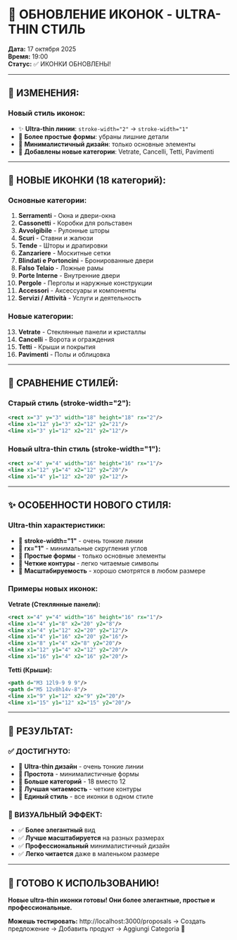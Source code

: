 # 🎨 ОБНОВЛЕНИЕ ИКОНОК - ULTRA-THIN СТИЛЬ

**Дата:** 17 октября 2025  
**Время:** 19:00  
**Статус:** ✅ ИКОНКИ ОБНОВЛЕНЫ!

---

## 🎯 ИЗМЕНЕНИЯ:

### **Новый стиль иконок:**

- ✨ **Ultra-thin линии**: `stroke-width="2"` → `stroke-width="1"`
- 🎨 **Более простые формы**: убраны лишние детали
- 📐 **Минималистичный дизайн**: только основные элементы
- 🔧 **Добавлены новые категории**: Vetrate, Cancelli, Tetti, Pavimenti

---

## 🎨 НОВЫЕ ИКОНКИ (18 категорий):

### **Основные категории:**

1. **Serramenti** - Окна и двери-окна
2. **Cassonetti** - Коробки для рольставен
3. **Avvolgibile** - Рулонные шторы
4. **Scuri** - Ставни и жалюзи
5. **Tende** - Шторы и драпировки
6. **Zanzariere** - Москитные сетки
7. **Blindati e Portoncini** - Бронированные двери
8. **Falso Telaio** - Ложные рамы
9. **Porte Interne** - Внутренние двери
10. **Pergole** - Перголы и наружные конструкции
11. **Accessori** - Аксессуары и компоненты
12. **Servizi / Attività** - Услуги и деятельность

### **Новые категории:**

13. **Vetrate** - Стеклянные панели и кристаллы
14. **Cancelli** - Ворота и ограждения
15. **Tetti** - Крыши и покрытия
16. **Pavimenti** - Полы и облицовка

---

## 🎨 СРАВНЕНИЕ СТИЛЕЙ:

### **Старый стиль (stroke-width="2"):**

```svg
<rect x="3" y="3" width="18" height="18" rx="2"/>
<line x1="12" y1="3" x2="12" y2="21"/>
<line x1="3" y1="12" x2="21" y2="12"/>
```

### **Новый ultra-thin стиль (stroke-width="1"):**

```svg
<rect x="4" y="4" width="16" height="16" rx="1"/>
<line x1="12" y1="4" x2="12" y2="20"/>
<line x1="4" y1="12" x2="20" y2="12"/>
```

---

## ✨ ОСОБЕННОСТИ НОВОГО СТИЛЯ:

### **Ultra-thin характеристики:**

- 🎯 **stroke-width="1"** - очень тонкие линии
- 📐 **rx="1"** - минимальные скругления углов
- 🎨 **Простые формы** - только основные элементы
- 🔧 **Четкие контуры** - легко читаемые символы
- 📱 **Масштабируемость** - хорошо смотрятся в любом размере

### **Примеры новых иконок:**

**Vetrate (Стеклянные панели):**

```svg
<rect x="4" y="4" width="16" height="16" rx="1"/>
<line x1="4" y1="8" x2="20" y2="8"/>
<line x1="4" y1="12" x2="20" y2="12"/>
<line x1="4" y1="16" x2="20" y2="16"/>
<line x1="8" y1="4" x2="8" y2="20"/>
<line x1="12" y1="4" x2="12" y2="20"/>
<line x1="16" y1="4" x2="16" y2="20"/>
```

**Tetti (Крыши):**

```svg
<path d="M3 12l9-9 9 9"/>
<path d="M5 12v8h14v-8"/>
<line x1="9" y1="12" x2="9" y2="20"/>
<line x1="15" y1="12" x2="15" y2="20"/>
```

---

## 🎉 РЕЗУЛЬТАТ:

### **✅ ДОСТИГНУТО:**

- 🎨 **Ultra-thin дизайн** - очень тонкие линии
- 🎯 **Простота** - минималистичные формы
- 🔧 **Больше категорий** - 18 вместо 12
- 📱 **Лучшая читаемость** - четкие контуры
- 🎨 **Единый стиль** - все иконки в одном стиле

### **🎨 ВИЗУАЛЬНЫЙ ЭФФЕКТ:**

- ✅ **Более элегантный** вид
- ✅ **Лучше масштабируется** на разных размерах
- ✅ **Профессиональный** минималистичный дизайн
- ✅ **Легко читается** даже в маленьком размере

---

## 🚀 ГОТОВО К ИСПОЛЬЗОВАНИЮ!

**Новые ultra-thin иконки готовы! Они более элегантные, простые и профессиональные.**

**Можешь тестировать:** http://localhost:3000/proposals → Создать предложение → Добавить продукт → Aggiungi Categoria 🎨
